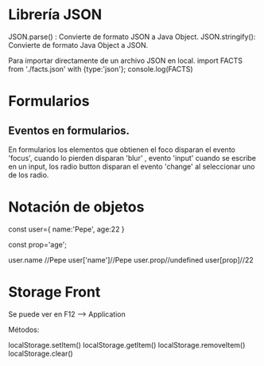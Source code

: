 # Librería JSON

JSON.parse() : Convierte de formato JSON a Java Object.
JSON.stringify(): Convierte de formato Java Object a JSON.

Para importar directamente de un archivo JSON en local.
import FACTS from './facts.json' with {type:'json'};
console.log(FACTS)

# Formularios

## Eventos en formularios.

En formularios los elementos que obtienen el foco disparan el evento 'focus', cuando lo pierden disparan 'blur' , evento 'input' cuando se escribe en un input, los radio button disparan el evento 'change' al seleccionar uno de los radio.

# Notación de objetos

const user={
name:'Pepe',
age:22
}

const prop='age';

user.name //Pepe
user['name']//Pepe
user.prop//undefined
user[prop]//22

# Storage Front

Se puede ver en F12 --> Application

Métodos:

localStorage.setItem()
localStorage.getItem()
localStorage.removeItem()
localStorage.clear()

